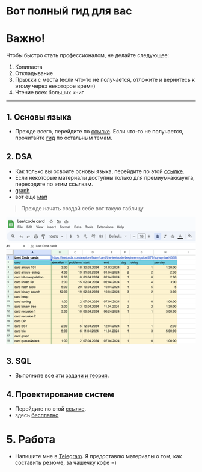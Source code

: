 # Вот полный гид для вас

# Важно!

Чтобы быстро стать профессионалом, не делайте следующее:
1. Копипаста
2. Откладывание
3. Прыжки с места (если что-то не получается, отложите и вернитесь к этому через некоторое время)
4. Чтение всех больших книг
---


## 1. Основы языка
- Прежде всего, перейдите по [ссылке](https://www.hackerrank.com/domains/cpp?filters%5Bstatus%5D%5B%5D=unsolved&badge_type=cpp). Если что-то не получается, прочитайте [гид](./readme.md) по остальным темам.

## 2. DSA
- Как только вы освоите основы языка, перейдите по этой [ссылке](https://leetcode.com/explore/learn/card/the-leetcode-beginners-guide/679/sql-syntax/4358/).
- Если некоторые материалы доступны только для премиум-аккаунта, переходите по этим ссылкам.
- [graph](https://www.hackerearth.com/practice/algorithms/graphs/graph-representation/practice-problems/)
- вот еще [мап](https://neetcode.io/roadmap)
> Прежде начать создай себе вот такую таблицу

 <img src="./img/table_card.png">

## 3. SQL
- Выполните все эти [задачи и теория](https://rocksql.com/main_page).

## 4. Проектирование систем
- Перейдите по этой [ссылке](https://leetcode.com/explore/learn/card/system-design/).
- здесь [бесплатно](https://leetdesign.com/library/introduction)

# 5. Работа
- Напишите мне в [Telegram](t.me/LordJollu). Я предоставлю материалы о том, как составить резюме, за чашечку кофе =)
